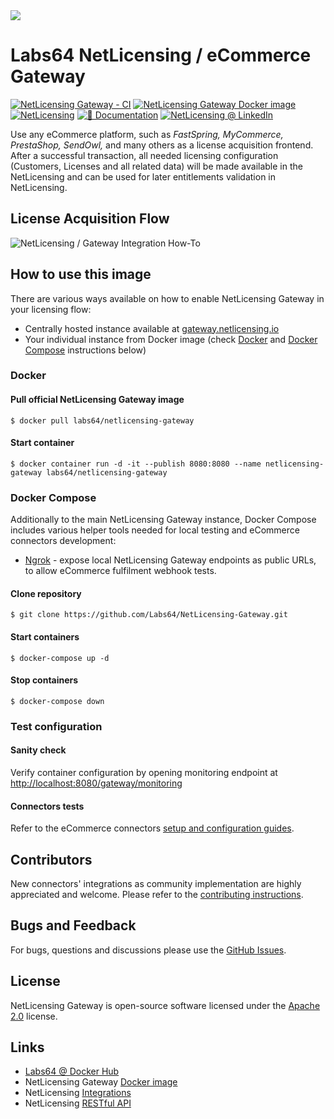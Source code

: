 <img src="https://repository-images.githubusercontent.com/73901823/f634b580-38ce-11eb-8e5f-71b6f1e79d3b">

# Labs64 NetLicensing / eCommerce Gateway

[![NetLicensing Gateway - CI](https://github.com/Labs64/NetLicensing-Gateway/workflows/NetLicensing%20Gateway%20-%20CI/badge.svg)](https://github.com/Labs64/NetLicensing-Gateway/actions?query=workflow%3A%22NetLicensing+Gateway+-+CI%22)
[![NetLicensing Gateway Docker image](https://img.shields.io/badge/Docker-labs64%2Fnetlicensing--gateway-0db7ed.svg)](https://hub.docker.com/r/labs64/netlicensing-gateway)
[![NetLicensing](https://img.shields.io/badge/NetLicensing-IO-E14817.svg?logo=NetLicensing)](https://netlicensing.io)
[![📖 Documentation](https://img.shields.io/badge/📖%20Documentation-Wiki-AB6543.svg)](https://netlicensing.io/wiki/)
[![NetLicensing @ LinkedIn](https://img.shields.io/badge/NetLicensing-0077B5.svg?logo=LinkedIn)](https://www.linkedin.com/showcase/netlicensing)

Use any eCommerce platform, such as *FastSpring, MyCommerce, PrestaShop, SendOwl,* and many others as a license acquisition frontend.
After a successful transaction, all needed licensing configuration (Customers, Licenses and all related data) will be made available in the NetLicensing and can be used for later entitlements validation in NetLicensing.

## License Acquisition Flow
![NetLicensing / Gateway Integration How-To](https://raw.githubusercontent.com/wiki/Labs64/NetLicensing-Gateway/images/00_external-ecommerce-flow.png)

## How to use this image

There are various ways available on how to enable NetLicensing Gateway in your licensing flow:

- Centrally hosted instance available at [gateway.netlicensing.io](https://gateway.netlicensing.io/monitoring)
- Your individual instance from Docker image (check [Docker](#docker) and [Docker Compose](#docker-compose) instructions below)

### Docker

#### Pull official NetLicensing Gateway image

```
$ docker pull labs64/netlicensing-gateway
```

#### Start container

```
$ docker container run -d -it --publish 8080:8080 --name netlicensing-gateway labs64/netlicensing-gateway
```

### Docker Compose

Additionally to the main NetLicensing Gateway instance, Docker Compose  includes various helper tools needed for local testing and eCommerce connectors development:

- [Ngrok](https://ngrok.com) - expose local NetLicensing Gateway endpoints as public URLs, to allow eCommerce fulfilment webhook tests.

#### Clone repository

```
$ git clone https://github.com/Labs64/NetLicensing-Gateway.git
```

#### Start containers
```
$ docker-compose up -d
```

#### Stop containers

```
$ docker-compose down
```

### Test configuration

#### Sanity check

Verify container configuration by opening monitoring endpoint at [http://localhost:8080/gateway/monitoring](http://localhost:8080/gateway/monitoring)

#### Connectors tests

Refer to the eCommerce connectors [setup and configuration guides](https://github.com/Labs64/NetLicensing-Gateway/wiki).

## Contributors

New connectors' integrations as community implementation are highly appreciated and welcome.
Please refer to the [contributing instructions](CONTRIBUTING.md).

## Bugs and Feedback

For bugs, questions and discussions please use the [GitHub Issues](https://github.com/Labs64/NetLicensing-Gateway/issues).

## License

NetLicensing Gateway is open-source software licensed under the [Apache 2.0](LICENSE) license.

## Links

- [Labs64 @ Docker Hub](https://hub.docker.com/u/labs64)
- NetLicensing Gateway [Docker image](https://hub.docker.com/r/labs64/netlicensing-gateway)
- NetLicensing [Integrations](https://netlicensing.io/wiki/integrations)
- NetLicensing [RESTful API](https://netlicensing.io/wiki/restful-api)
